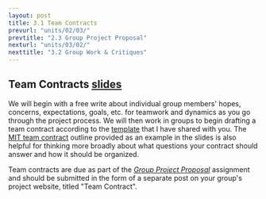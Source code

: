 ```yaml
---
layout: post
title: 3.1 Team Contracts
prevurl: "units/02/03/"
prevtitle: "2.3 Group Project Proposal"
nexturl: "units/03/02/"
nexttitle: "3.2 Group Work & Critiques"
---
```


## Team Contracts [slides](https://docs.google.com/presentation/d/1IBscpZ37lqZT13JAE-QJubsye55T7hXQthMW3QAObys/edit#slide=id.ga6bc86dc28_0_11)

We will begin with a free write about individual group members' hopes, concerns, expectations, goals, etc. for teamwork and dynamics as you go through the project process. We will then work in groups to begin drafting a team contract according to the [template](https://docs.google.com/document/d/1kht5wRoRS6JOhENj4IjIpsoOxWWQX_RwsZcY-JYXi2g/edit?usp=sharing) that I have shared with you. The [MIT team contract](https://web.mit.edu/6.005/www/fa15/projects/abcplayer/team-contract/#:~:text=A%20team%20contract%20is%20an,go%20into%20your%20team%20contract.) outline provided as an example in the slides is also helpful for thinking more broadly about what questions your contract should answer and how it should be organized.

Team contracts are due as part of the [*Group Project Proposal*]({{sitebase.url}}/units/02/03) assignment and should be submitted in the form of a separate post on your group's project website, titled "Team Contract".
